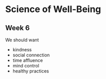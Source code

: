 # Science of Well-Being
## Week 6

We should want
  * kindness
  * social connection
  * time affluence
  * mind control
  * healthy practices
